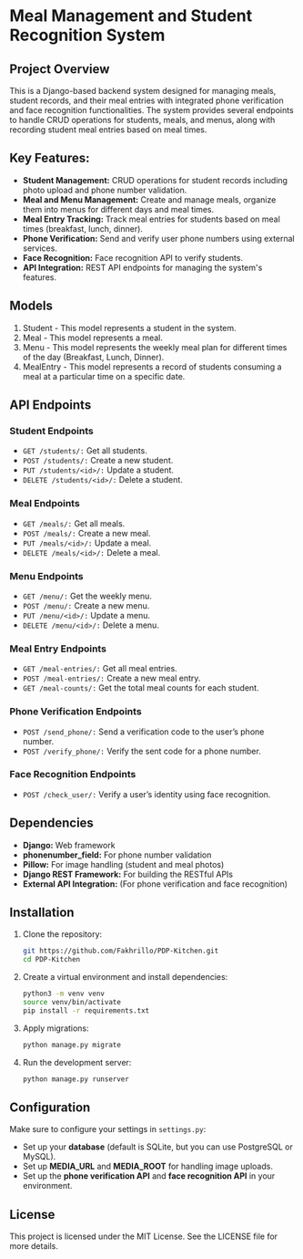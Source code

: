 # Meal Management and Student Recognition System

## Project Overview

This is a Django-based backend system designed for managing meals, student records, and their meal entries with integrated phone verification and face recognition functionalities. The system provides several endpoints to handle CRUD operations for students, meals, and menus, along with recording student meal entries based on meal times.

## Key Features:

 - **Student Management:** CRUD operations for student records including photo upload and phone number validation.
 - **Meal and Menu Management:** Create and manage meals, organize them into menus for different days and meal times.
 - **Meal Entry Tracking:** Track meal entries for students based on meal times (breakfast, lunch, dinner).
 - **Phone Verification:** Send and verify user phone numbers using external services.
 - **Face Recognition:** Face recognition API to verify students.
 - **API Integration:** REST API endpoints for managing the system's features.


## Models

1. Student - This model represents a student in the system.
2. Meal - This model represents a meal.
3. Menu - This model represents the weekly meal plan for different times of the day (Breakfast, Lunch, Dinner).
4. MealEntry - This model represents a record of students consuming a meal at a particular time on a specific date.


## API Endpoints

### Student Endpoints
 - ```GET /students/:``` Get all students.
 - ```POST /students/:``` Create a new student.
 - ```PUT /students/<id>/:``` Update a student.
 - ```DELETE /students/<id>/:``` Delete a student.

### Meal Endpoints
 - ```GET /meals/:``` Get all meals.
 - ```POST /meals/:``` Create a new meal.
 - ```PUT /meals/<id>/:``` Update a meal.
 - ```DELETE /meals/<id>/:``` Delete a meal.

### Menu Endpoints
 - ```GET /menu/:``` Get the weekly menu.
 - ```POST /menu/:``` Create a new menu.
 - ```PUT /menu/<id>/:``` Update a menu.
 - ```DELETE /menu/<id>/:``` Delete a menu.

### Meal Entry Endpoints
 - ```GET /meal-entries/:``` Get all meal entries.
 - ```POST /meal-entries/:``` Create a new meal entry.
 - ```GET /meal-counts/:``` Get the total meal counts for each student.

### Phone Verification Endpoints
 - ```POST /send_phone/:``` Send a verification code to the user’s phone number.
 - ```POST /verify_phone/:``` Verify the sent code for a phone number.

### Face Recognition Endpoints
 - ```POST /check_user/:``` Verify a user’s identity using face recognition.


## Dependencies
 - **Django:** Web framework
 - **phonenumber_field:** For phone number validation
 - **Pillow:** For image handling (student and meal photos)
 - **Django REST Framework:** For building the RESTful APIs
 - **External API Integration:** (For phone verification and face recognition)


## Installation

1. Clone the repository:
    ```sh
    git https://github.com/Fakhrillo/PDP-Kitchen.git
    cd PDP-Kitchen
    ```

2. Create a virtual environment and install dependencies:
    ```sh
    python3 -m venv venv
    source venv/bin/activate
    pip install -r requirements.txt
    ```

3. Apply migrations:
    ```sh
    python manage.py migrate
    ```

4. Run the development server:
    ```sh
    python manage.py runserver
    ```


## Configuration

Make sure to configure your settings in ```settings.py```:

 - Set up your **database** (default is SQLite, but you can use PostgreSQL or MySQL).
 - Set up **MEDIA_URL** and **MEDIA_ROOT** for handling image uploads.
 - Set up the **phone verification API** and **face recognition API** in your environment.


## License
This project is licensed under the MIT License. See the LICENSE file for more details.